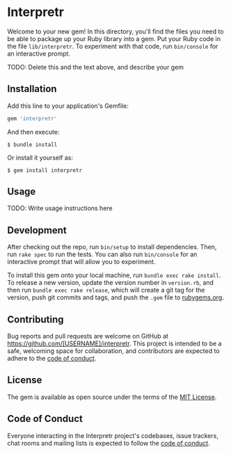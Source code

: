 # Interpretr

Welcome to your new gem! In this directory, you'll find the files you need to be able to package up your Ruby library into a gem. Put your Ruby code in the file `lib/interpretr`. To experiment with that code, run `bin/console` for an interactive prompt.

TODO: Delete this and the text above, and describe your gem

## Installation

Add this line to your application's Gemfile:

```ruby
gem 'interpretr'
```

And then execute:

    $ bundle install

Or install it yourself as:

    $ gem install interpretr

## Usage

TODO: Write usage instructions here

## Development

After checking out the repo, run `bin/setup` to install dependencies. Then, run `rake spec` to run the tests. You can also run `bin/console` for an interactive prompt that will allow you to experiment.

To install this gem onto your local machine, run `bundle exec rake install`. To release a new version, update the version number in `version.rb`, and then run `bundle exec rake release`, which will create a git tag for the version, push git commits and tags, and push the `.gem` file to [rubygems.org](https://rubygems.org).

## Contributing

Bug reports and pull requests are welcome on GitHub at https://github.com/[USERNAME]/interpretr. This project is intended to be a safe, welcoming space for collaboration, and contributors are expected to adhere to the [code of conduct](https://github.com/[USERNAME]/interpretr/blob/master/CODE_OF_CONDUCT.md).


## License

The gem is available as open source under the terms of the [MIT License](https://opensource.org/licenses/MIT).

## Code of Conduct

Everyone interacting in the Interpretr project's codebases, issue trackers, chat rooms and mailing lists is expected to follow the [code of conduct](https://github.com/[USERNAME]/interpretr/blob/master/CODE_OF_CONDUCT.md).
